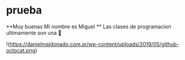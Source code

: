 # prueba
**Muy buenas Mi nombre es Miguel **
Las clases de programacion ultimamente son una :poop:

!(https://danielmaldonado.com.ar/wp-content/uploads/2019/05/github-octocat.png)

